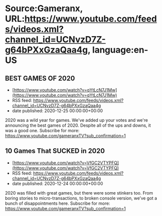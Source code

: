 # Source:Gameranx, URL:https://www.youtube.com/feeds/videos.xml?channel_id=UCNvzD7Z-g64bPXxGzaQaa4g, language:en-US

## BEST GAMES OF 2020
 - [https://www.youtube.com/watch?v=qYtLcN7J1Mw](https://www.youtube.com/watch?v=qYtLcN7J1Mw)
 - RSS feed: https://www.youtube.com/feeds/videos.xml?channel_id=UCNvzD7Z-g64bPXxGzaQaa4g
 - date published: 2020-12-25 00:00:00+00:00

2020 was a wild year for games. We've added up your votes and we're announcing the best games of 2020. Despite all of the ups and downs, it was a good one.
Subscribe for more: https://www.youtube.com/gameranxTV?sub_confirmation=1

## 10 Games That SUCKED in 2020
 - [https://www.youtube.com/watch?v=VfGC2VTYPFQ](https://www.youtube.com/watch?v=VfGC2VTYPFQ)
 - RSS feed: https://www.youtube.com/feeds/videos.xml?channel_id=UCNvzD7Z-g64bPXxGzaQaa4g
 - date published: 2020-12-24 00:00:00+00:00

2020 was filled with great games, but there were some stinkers too. From boring stories to micro-transactions, to broken console version, we’ve got a bunch of disappointments here.
Subscribe for more: https://www.youtube.com/gameranxTV?sub_confirmation=1

